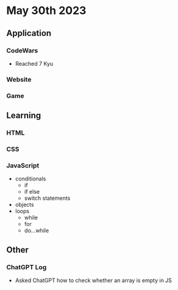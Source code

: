 # May 30th 2023
## Application
### CodeWars
* Reached 7 Kyu

### Website

### Game

## Learning
### HTML

### CSS

### JavaScript
* conditionals
  * if
  * if else
  * switch statements
* objects
* loops
  * while
  * for
  * do...while

## Other
### ChatGPT Log
* Asked ChatGPT how to check whether an array is empty in JS
